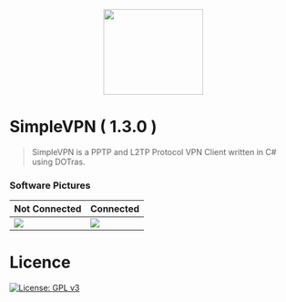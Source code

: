 <p align="center">
  <img height="150" width="175" src="https://image.prntscr.com/image/tJMhonbpRZKiok78PX29xw.png"/>
</p>

# SimpleVPN ( 1.3.0 )
>SimpleVPN is a PPTP and L2TP Protocol VPN Client written in C# using DOTras.

### Software Pictures
| Not Connected | Connected |
| --- | ---  |
|![](https://image.prntscr.com/image/UoXWuGj8QvSuuoTFwZAobA.png) | ![](https://image.prntscr.com/image/iQ7yNdtORiGzL9Cr6ENxQg.png)  |

# Licence
[![License: GPL v3](https://img.shields.io/badge/License-GPLv3-blue.svg)](https://www.gnu.org/licenses/gpl-3.0)
